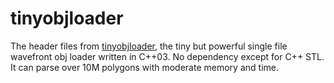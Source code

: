 # tinyobjloader

The header files from [tinyobjloader](https://github.com/tinyobjloader/tinyobjloader), the tiny but powerful single file
wavefront obj loader written in C++03. No dependency except for C++ STL. It can parse over 10M polygons with moderate
memory and time.
